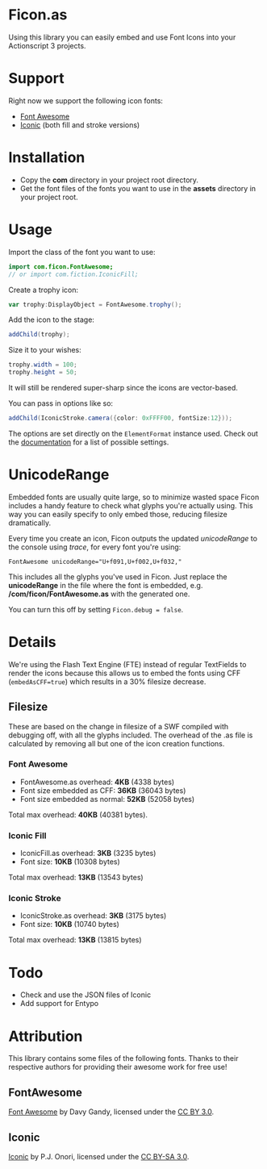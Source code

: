 Ficon.as
========

Using this library you can easily embed and use Font Icons into your Actionscript 3 projects.

Support
=======

Right now we support the following icon fonts:
- [Font Awesome](http://fortawesome.github.com/Font-Awesome/)
- [Iconic](http://somerandomdude.com/work/iconic/) (both fill and stroke versions)

Installation
============

- Copy the **com** directory in your project root directory.
- Get the font files of the fonts you want to use in the  **assets** directory in your project root.

Usage
=====

Import the class of the font you want to use:

```actionscript
import com.ficon.FontAwesome;
// or import com.fiction.IconicFill;
```

Create a trophy icon:

```actionscript
var trophy:DisplayObject = FontAwesome.trophy();
```

Add the icon to the stage:

```actionscript
addChild(trophy);
```

Size it to your wishes:

```actionscript
trophy.width = 100;
trophy.height = 50;
```

It will still be rendered super-sharp since the icons are vector-based.

You can pass in options like so:

```actionscript
addChild(IconicStroke.camera({color: 0xFFFF00, fontSize:12}));
```

The options are set directly on the ```ElementFormat``` instance used. Check out the [documentation](http://help.adobe.com/en_US/FlashPlatform/reference/actionscript/3/flash/text/engine/ElementFormat.html) for a list of possible settings.

UnicodeRange
============

Embedded fonts are usually quite large, so to minimize wasted space Ficon includes a handy feature to check what glyphs you're actually using. This way you can easily specify to only embed those, reducing filesize dramatically.

Every time you create an icon, Ficon outputs the updated *unicodeRange* to the console using *trace*, for every font you're using:

```
FontAwesome unicodeRange="U+f091,U+f002,U+f032,"
```

This includes all the glyphs you've used in Ficon. Just replace the **unicodeRange** in the file where the font is embedded, e.g. **/com/ficon/FontAwesome.as** with the generated one.

You can turn this off by setting ```Ficon.debug = false```.

Details
=======

We're using the Flash Text Engine (FTE) instead of regular TextFields to render the icons because this allows us to embed the fonts using CFF (```embedAsCFF=true```) which results in a 30% filesize decrease.

Filesize
--------

These are based on the change in filesize of a SWF compiled with debugging off, with all the glyphs included. The overhead of the .as file is calculated by removing all but one of the icon creation functions.

### Font Awesome
 - FontAwesome.as overhead: **4KB** (4338 bytes)
 - Font size embedded as CFF: **36KB** (36043 bytes)
 - Font size embedded as normal: **52KB** (52058 bytes)

Total max overhead: **40KB** (40381 bytes).

### Iconic Fill
 - IconicFill.as overhead: **3KB** (3235 bytes)
 - Font size: **10KB** (10308 bytes)

Total max overhead: **13KB** (13543 bytes)

### Iconic Stroke
 - IconicStroke.as overhead: **3KB** (3175 bytes)
 - Font size: **10KB** (10740 bytes)

Total max overhead: **13KB** (13815 bytes)


Todo
====

* Check and use the JSON files of Iconic
* Add support for Entypo


Attribution
===========

This library contains some files of the following fonts. Thanks to their respective authors for providing their awesome work for free use!

FontAwesome
-----------

[Font Awesome](http://fortawesome.github.com/Font-Awesome) by Davy Gandy, licensed under the [CC BY 3.0](http://creativecommons.org/licenses/by/3.0/).

Iconic
------

[Iconic](http://somerandomdude.com/work/iconic/) by P.J. Onori, licensed under the [CC BY-SA 3.0](http://creativecommons.org/licenses/by-sa/3.0/us).


